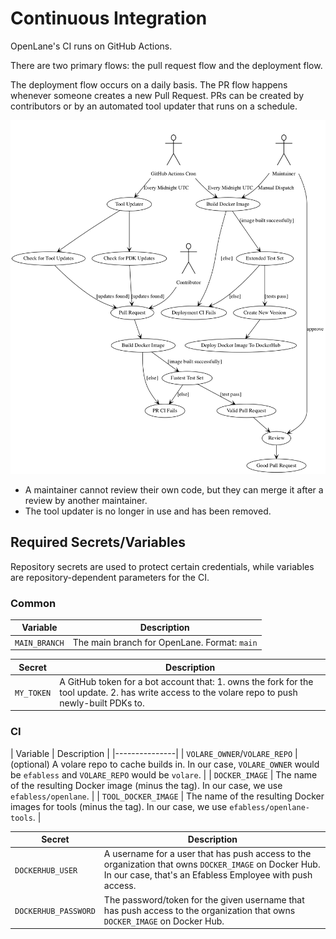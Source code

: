 # Continuous Integration
OpenLane's CI runs on GitHub Actions.

There are two primary flows: the pull request flow and the deployment flow.

The deployment flow occurs on a daily basis. The PR flow happens whenever someone creates a new Pull Request. PRs can be created by contributors or by an automated tool updater that runs on a schedule.

![A Diagram Of The Flow](../../_static/gha.png)
* A maintainer cannot review their own code, but they can merge it after a review by another maintainer.
* The tool updater is no longer in use and has been removed.

## Required Secrets/Variables
Repository secrets are used to protect certain credentials, while variables are repository-dependent parameters for the CI.

### Common
| Variable      | Description                                                   |
|---------------|---------------------------------------------------------------|
| `MAIN_BRANCH`  | The main branch for OpenLane. Format: `main`|`master`|`etc` |

| Secret      | Description                                                   |
|---------------|---------------------------------------------------------------|
| `MY_TOKEN`  | A GitHub token for a bot account that: 1. owns the fork for the tool update. 2. has write access to the volare repo to push newly-built PDKs to. |

### CI
| Variable      | Description                                                   |
|---------------|
| `VOLARE_OWNER`/`VOLARE_REPO` | (optional) A volare repo to cache builds in. In our case, `VOLARE_OWNER` would be `efabless` and `VOLARE_REPO` would be `volare`. |
| `DOCKER_IMAGE` | The name of the resulting Docker image (minus the tag). In our case, we use `efabless/openlane`. |
| `TOOL_DOCKER_IMAGE` | The name of the resulting Docker images for tools (minus the tag). In our case, we use `efabless/openlane-tools`. |

| Secret      | Description                                                   |
|---------------|---------------------------------------------------------------|
| `DOCKERHUB_USER`  | A username for a user that has push access to the organization that owns `DOCKER_IMAGE` on Docker Hub. In our case, that's an Efabless Employee with push access. |
| `DOCKERHUB_PASSWORD`  | The password/token for the given username that has push access to the organization that owns `DOCKER_IMAGE` on Docker Hub. |
